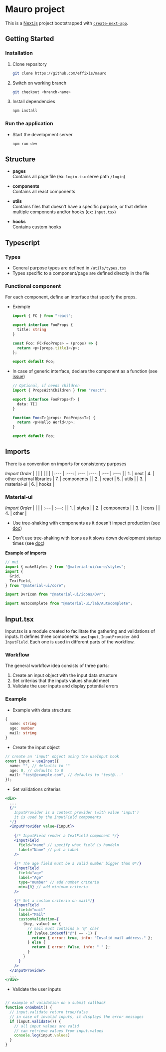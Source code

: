 # Mauro project

This is a [Next.js](https://nextjs.org/) project bootstrapped with [`create-next-app`](https://github.com/vercel/next.js/tree/canary/packages/create-next-app).

## Getting Started

### Installation

1. Clone repository

   ```bash
   git clone https://github.com/effixis/mauro
   ```

2. Switch on working branch

   ```bash
   git checkout <branch-name>
   ```

3. Install dependencies

   ```bash
   npm install
   ```

### Run the application

- Start the development server

  ```bash
  npm run dev
  ```

## Structure

- **pages**  
  Contains all page file (ex: `login.tsx` serve path `/login`)

- **components**  
  Contains all react components

- **utils**  
  Contains files that doesn't have a specific purpose, or that
  define multiple components and/or hooks (ex: `Input.tsx`)

- **hooks**  
  Contains custom hooks

## Typescript

### Types

- General purpose types are defined in `/utils/types.tsx`
- Types specific to a component/page are defined directly in the file

### Functional component

For each component, define an interface that specify the props.

- Exemple

  ```typescript
  import { FC } from "react";

  export interface FooProps {
    title: string
  }

  const Foo: FC<FooProps> = (props) => {
    return <p>{props.title}</p>;
  };

  export default Foo;
  ```

- In case of generic interface, declare the component as a function
  (see [issue](https://stackoverflow.com/questions/51459971/type-of-generic-stateless-component-react-or-extending-generic-function-interfa))

  ```typescript
  // Optional, if needs children
  import { PropsWithChildren } from "react";

  export interface FooProps<T> {
    data: T[]
  }

  function Foo<T>(props: FooProps<T>) {
    return <p>Hello World</p>;
  }

  export default Foo;
  ```

## Imports

There is a convention on imports for consistency purposes

_Import Order_
| | | | | | |
| :--- | :---: | :--- | :---: | :--- | :---: |
| 1. | next | 4. | other external libraries | 7. | components |
| 2. | react | 5. | utils |
| 3. | material-ui | 6. | hooks |

### Material-ui

_Import Order_
| | |
| :--- | :---: |
| 1. | styles |
| 2. | components |
| 3. | icons |
| 4. | other |

- Use tree-shaking with components as it doesn't impact production
  (see [doc](https://material-ui.com/guides/minimizing-bundle-size/#when-and-how-to-use-tree-shaking))

- Don't use tree-shaking with icons as it slows down development startup times
  (see [doc](https://material-ui.com/guides/minimizing-bundle-size/#development-environment))

**Example of imports**

```typescript
// mui
import { makeStyles } from "@material-ui/core/styles";
import {
  Grid,
  TextField,
} from "@material-ui/core";

import DvrIcon from "@material-ui/icons/Dvr";

import Autocomplete from "@material-ui/lab/Autocomplete";
```

## Input.tsx

Input.tsx is a module created to facilitate the gathering and validations of inputs.
It defines three components: `useInput`, `InputProvider` and `InputField`. Each one is used
in different parts of the workflow.  

### Workflow
The general workflow idea consists of three parts:

1. Create an input object with the input data structure
2. Set criterias that the inputs values should meet
3. Validate the user inputs and display potential errors

### Example

* Example with data structure:
```typescript
{
  name: string
  age: number
  mail: string
}
```

* Create the input object
```typescript
// create an 'input' object using the useInput hook
const input = useInput({
  name: "", // defaults to ""
  age: 0, // defaults to 0
  mail: "test@example.com", // defaults to "test@..."
});
```

* Set validations criterias
```jsx
<div>
  ...
  {/* 
    InputProvider is a context provider (with value 'input')
    it is used by the InputField components
  */}
  <InputProvider value={input}>
    
    {/* InputField render a TextField component */}
    <InputField
      field="name" // specify what field is handeln
      label="Name" // put a label
    />
    
    {/* The age field must be a valid number bigger than 0*/}
    <InputField
      field="age"
      label="Age"
      type="number" // add number criteria
      min={0} // add minimum criteria
    />

    {/* Set a custom criteria on mail*/}
    <InputField
      field="mail"
      label="Mail"
      customValidation={
        (key, value) => {
          // mail must contains a '@' char
          if (value.indexOf("@") == -1) {
            return { error: true, info: "Invalid mail address." };
          } else {
            return { error: false, info: " " };
          }
        }
      }
    />
  </InputProvider>
  ...
</div>
```

* Validate the user inputs
```typescript

// example of validation on a submit callback
function onSubmit() {
  // input.validate return true/false
  // in case of invalid inputs, it displays the error messages
  if (input.validate()) {
    // all input values are valid
    // can retrieve values from input.values
    console.log(input.values)
  }
}

```